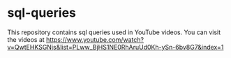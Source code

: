 # sql-queries

This repository contains sql queries used in YouTube videos.
You can visit the videos at https://www.youtube.com/watch?v=QwtEHKSGNjs&list=PLww_BjHS1NE0RhAruUd0Kh-ySn-6bv8G7&index=1
